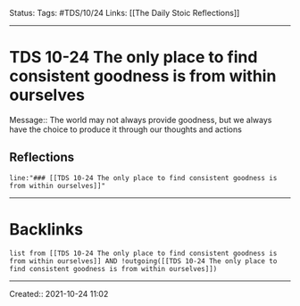 
Status:
Tags: #TDS/10/24
Links: [[The Daily Stoic Reflections]]
___
# TDS 10-24 The only place to find consistent goodness is from within ourselves
Message:: The world may not always provide goodness, but we always have the choice to produce it through our thoughts and actions

## Reflections
 ```query
line:"### [[TDS 10-24 The only place to find consistent goodness is from within ourselves]]"
```
___
# Backlinks
```dataview
list from [[TDS 10-24 The only place to find consistent goodness is from within ourselves]] AND !outgoing([[TDS 10-24 The only place to find consistent goodness is from within ourselves]])
```
___

Created:: 2021-10-24 11:02

